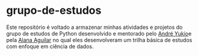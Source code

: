 # grupo-de-estudos

Este repositório é voltado a armazenar minhas atividades e projetos do grupo de estudos de Python desenvolvido e mentorado pelo [André Yukio]( https://www.linkedin.com/in/andreyukio/)e pela [Alana Aguilar](https://www.linkedin.com/in/alanaaguilar/) no qual eles desenvolveram um trilha básica de estudos com enfoque em ciência de dados.
